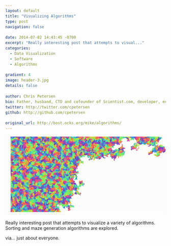```yaml
---
layout: default
title: "Visualizing Algorithms"
type: post
navigation: false

date: 2014-07-02 14:43:45 -0700
excerpt: "Really interesting post that attempts to visual..."
categories:
  - Data Visualization
  - Software
  - Algorithms

gradient: 4
image: header-3.jpg
details: false

author: Chris Petersen
bio: Father, husband, CTO and cofounder of Scientist.com, developer, entrepreneur and technologist.
twitter: http://twitter.com/cpetersen
github: http://github.com/cpetersen

original_url: http://bost.ocks.org/mike/algorithms/
---
```



  ![0a90600c0a90a7176c901fb5f8390ef6.png](/assets/import/0a90600c0a90a7176c901fb5f8390ef6.png)  

 Really interesting post that attempts to visualize a variety of algorithms. Sorting and maze generation algorithms are explored.  

 via… just about everyone. 
